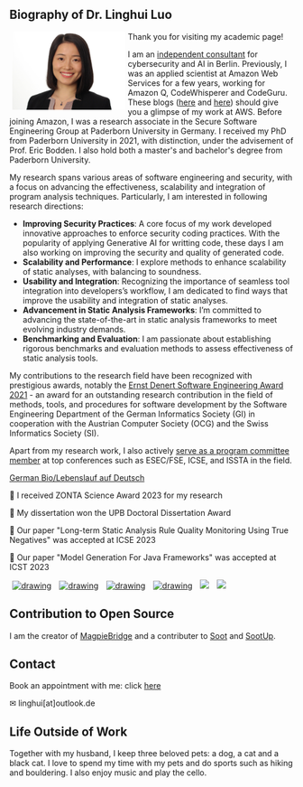 ## Biography of Dr. Linghui Luo                    
<img src="profile.jpeg" alt="drawing" width="200" style="float: left;" hspace="5"/>  
Thank you for visiting my academic page!

I am an [independent consultant](https://luo-consulting.de) for cybersecurity and AI in Berlin. Previously, I was an applied scientist at Amazon Web Services for a few years, working for Amazon Q, CodeWhisperer and CodeGuru. These blogs ([here](https://www.amazon.science/blog/bringing-code-analysis-tools-to-jupyter-notebooks) and [here](https://www.amazon.science/working-at-amazon/linghui-luo-code-guru-security-plug-in-aws-internship)) should give you a glimpse of my work at AWS. 
Before joining Amazon, I was a research associate in the Secure Software Engineering Group at Paderborn University in Germany. I received my PhD from Paderborn University in 2021, with distinction, under the advisement of Prof. Eric Bodden. I also hold both a master's and bachelor's degree from Paderborn University.

My research spans various areas of software engineering and security, with a focus on advancing the effectiveness, scalability and integration of program analysis techniques. Particularly, I am interested in following research directions: 
- **Improving Security Practices**: A core focus of my work developed innovative approaches to enforce security coding practices. With the popularity of applying Generative AI for writting code, these days I am also working on improving the security and quality of generated code. 
- **Scalability and Performance**: I explore methods to enhance scalability of static analyses, with balancing to soundness.  
- **Usability and Integration**: Recognizing the importance of seamless tool integration into developers’s workflow, I am dedicated to find ways that improve the usability and integration of static analyses.  
- **Advancement in Static Analysis Frameworks**: I’m committed to advancing the state-of-the-art in static analysis frameworks to meet evolving industry demands. 
- **Benchmarking and Evaluation**: I am passionate about establishing rigorous benchmarks and evaluation methods to assess effectiveness of static analysis tools.    

My contributions to the research field have been recognized with prestigious awards, notably the [Ernst Denert Software Engineering Award 2021](https://fb-swt.gi.de/weiteres/ernst-denert-se-preis/bisherige-preistraeger) - an award for an outstanding research contribution in the field of methods, tools, and procedures for software development by the Software Engineering Department of the German Informatics Society (GI) in cooperation with the Austrian Computer Society (OCG) and the Swiss Informatics Society (SI).

Apart from my research work, I also actively [serve as a program committee member](services.md) at top conferences such as ESEC/FSE, ICSE, and ISSTA in the field.

[German Bio/Lebenslauf auf Deutsch](lebenslauf.md)
<p>📢 I received ZONTA Science Award 2023 for my research</p> 
<p>📢 My dissertation won the UPB Doctoral Dissertation Award</p> 
<p>📢 Our paper "Long-term Static Analysis Rule Quality Monitoring Using True Negatives" was accepted at ICSE 2023</p> 
<p>📢 Our paper "Model Generation For Java Frameworks" was accepted at ICST 2023</p> 

<!-- display social media buttons in your README -->
<!-- Github -->
<a href="https://github.com/linghuiluo">
<img src="https://github.githubassets.com/assets/GitHub-Mark-ea2971cee799.png" alt="drawing" width="50" hspace="5"></a>
<!-- Twitter-->
<a href="https://twitter.com/LinghuiLuo">
<img src="https://upload.wikimedia.org/wikipedia/commons/thumb/6/6f/Logo_of_Twitter.svg/512px-Logo_of_Twitter.svg.png?20220821125553" alt="drawing" width="50" hspace="5"></a>
<!-- LinkedIn -->
<a href="https://www.linkedin.com/in/linghui-luo">
<img src="https://content.linkedin.com/content/dam/me/business/en-us/amp/brand-site/v2/bg/LI-Bug.svg.original.svg" alt="drawing" width="50" hspace="5"></a>
<!-- dblp -->
<a href="https://dblp.org/pid/244/4638.html">
<img src ="https://dblp.org/img/logo.320x120.png" alt="drawing" width="120" hspace="5"></a>
<!-- orcid -->
<a href="https://orcid.org/0000-0003-2054-0373">
<img src="https://orcid.org/assets/vectors/orcid.logo.svg" width="110" hspace="5"></a>
<!-- amazon science -->
<a href="https://www.amazon.science/author/linghui-luo">
<img src="https://assets.amazon.science/07/d9/d204ca2242bea8215dbf9ca5c43e/amazon-science-logo.svg"  width="180" hspace="5"></a>

## Contribution to Open Source
I am the creator of [MagpieBridge](https://github.com/MagpieBridge/MagpieBridge) and a contributer to [Soot](https://github.com/soot-oss/soot) and [SootUp](https://github.com/soot-oss/SootUp).

## Contact
Book an appointment with me: click [here](https://calendar.app.google/NCjaLZqZ5KMcMpEz5)

&#x2709; linghui[at]outlook.de

## Life Outside of Work
Together with my husband, I keep three beloved pets: a dog, a cat and a black cat.
I love to spend my time with my pets and do sports such as hiking and bouldering. 
I also enjoy music and play the cello. 


